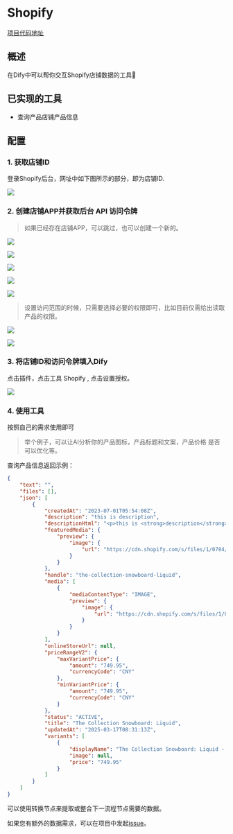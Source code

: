 # Shopify

[项目代码地址](https://github.com/chekun/dify-plugin-shopify)

## 概述

在Dify中可以帮你交互Shopify店铺数据的工具🔧

## 已实现的工具
  
  - 查询产品店铺产品信息

## 配置

### 1. 获取店铺ID

登录Shopify后台，网址中如下图所示的部分，即为店铺ID.

![](https://github.com/chekun/dify-plugin-shopify/blob/main/_assets/screenshots/store_id.png?raw=true)

### 2. 创建店铺APP并获取后台 API 访问令牌

> 如果已经存在店铺APP，可以跳过，也可以创建一个新的。

![](https://github.com/chekun/dify-plugin-shopify/blob/main/_assets/screenshots/app_1.png?raw=true)

![](https://github.com/chekun/dify-plugin-shopify/blob/main/_assets/screenshots/app_2.png?raw=true)

![](https://github.com/chekun/dify-plugin-shopify/blob/main/_assets/screenshots/app_3.png?raw=true)

![](https://github.com/chekun/dify-plugin-shopify/blob/main/_assets/screenshots/app_4.png?raw=true)

![](https://github.com/chekun/dify-plugin-shopify/blob/main/_assets/screenshots/app_5.png?raw=true)

> 设置访问范围的时候，只需要选择必要的权限即可，比如目前仅需给出读取产品的权限。

![](https://github.com/chekun/dify-plugin-shopify/blob/main/_assets/screenshots/app_6.png?raw=true)

![](https://github.com/chekun/dify-plugin-shopify/blob/main/_assets/screenshots/app_7.png?raw=true)

### 3. 将店铺ID和访问令牌填入Dify

点击插件，点击工具 Shopify , 点击设置授权。

![](https://github.com/chekun/dify-plugin-shopify/blob/main/_assets/screenshots/auth.png?raw=true)

### 4. 使用工具

按照自己的需求使用即可

> 举个例子，可以让AI分析你的产品图标，产品标题和文案，产品价格 是否可以优化等。

查询产品信息返回示例：

```json
{
    "text": "",
    "files": [],
    "json": [
        {
            "createdAt": "2023-07-01T05:54:08Z",
            "description": "this is description",
            "descriptionHtml": "<p>this is <strong>description</strong></p>",
            "featuredMedia": {
                "preview": {
                    "image": {
                        "url": "https://cdn.shopify.com/s/files/1/0784/6720/3389/products/Main_b13ad453-477c-4ed1-9b43-81f3345adfd6.jpg?v=1688190848"
                    }
                }
            },
            "handle": "the-collection-snowboard-liquid",
            "media": [
                {
                    "mediaContentType": "IMAGE",
                    "preview": {
                        "image": {
                            "url": "https://cdn.shopify.com/s/files/1/0784/6720/3389/products/Main_b13ad453-477c-4ed1-9b43-81f3345adfd6.jpg?v=1688190848"
                        }
                    }
                }
            ],
            "onlineStoreUrl": null,
            "priceRangeV2": {
                "maxVariantPrice": {
                    "amount": "749.95",
                    "currencyCode": "CNY"
                },
                "minVariantPrice": {
                    "amount": "749.95",
                    "currencyCode": "CNY"
                }
            },
            "status": "ACTIVE",
            "title": "The Collection Snowboard: Liquid",
            "updatedAt": "2025-03-17T08:31:13Z",
            "variants": [
                {
                    "displayName": "The Collection Snowboard: Liquid - Default Title",
                    "image": null,
                    "price": "749.95"
                }
            ]
        }
    ]
}
```

可以使用转换节点来提取或整合下一流程节点需要的数据。

如果您有额外的数据需求，可以在项目中发起[issue](https://github.com/chekun/dify-plugin-shopify)。